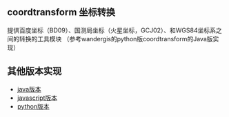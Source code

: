 coordtransform 坐标转换
---
提供百度坐标（BD09）、国测局坐标（火星坐标，GCJ02）、和WGS84坐标系之间的转换的工具模块
（参考wandergis的python版coordtransform的Java版实现）

其他版本实现
---
* [java版本](https://github.com/geosmart/coordtransform) 
* [javascript版本](https://github.com/wandergis/coordtransform)
* [python版本](https://github.com/wandergis/coordtransform)

